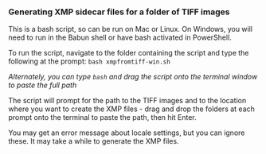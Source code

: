 ### Generating XMP sidecar files for a folder of TIFF images

This is a bash script, so can be run on Mac or Linux. On Windows, you will need to run in the Babun shell or have bash activated in PowerShell.

To run the script, navigate to the folder containing the script and type the following at the prompt:
`bash xmpfromtiff-win.sh`

*Alternately, you can type `bash` and drag the script onto the terminal window to paste the full path*

The script will prompt for the path to the TIFF images and to the location where you want to create the XMP files - drag and drop the folders at each prompt onto the terminal to paste the path, then hit Enter.

You may get an error message about locale settings, but you can ignore these. It may take a while to generate the XMP files.
